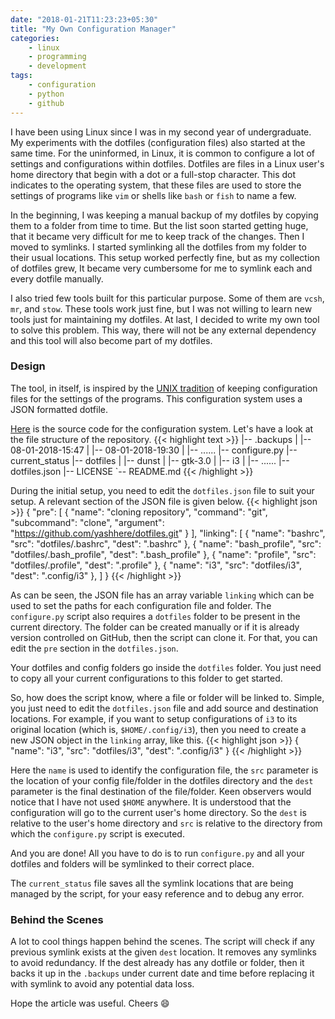 ```yaml
---
date: "2018-01-21T11:23:23+05:30"
title: "My Own Configuration Manager"
categories:
    - linux
    - programming
    - development
tags:
    - configuration
    - python
    - github
---
```


I have been using Linux since I was in my second year of undergraduate. My experiments with the dotfiles (configuration files) also started at the same time. For the uninformed, in Linux, it is common to configure a lot of settings and configurations within dotfiles. Dotfiles are files in a Linux user's home directory that begin with a dot or a full-stop character. This dot indicates to the operating system, that these files are used to store the settings of programs like `vim` or shells like `bash` or `fish` to name a few.

In the beginning, I was keeping a manual backup of my dotfiles by copying them  to a folder from time to time. But the list soon started getting huge, that it became very difficult for me to keep track of the changes. Then I moved to symlinks. I started symlinking all the dotfiles from my folder to their usual locations. This setup worked perfectly fine, but as my collection of dotfiles grew, It became very cumbersome for me to symlink each and every dotfile manually.

I also tried few tools built for this particular purpose. Some of them are `vcsh`, `mr`, and `stow`. These tools work just fine, but I was not willing to learn new tools just for maintaining my dotfiles. At last, I decided to write my own tool to solve this problem. This way, there will not be any external dependency and this tool will also become part of my dotfiles.

### Design
The tool, in itself, is inspired by the [UNIX tradition](https://en.wikipedia.org/wiki/Configuration_file#UNIX/Linux) of keeping configuration files for the settings of the programs. This configuration system uses a JSON formatted dotfile.

[Here](https://github.com/yashhere/ConMan) is the source code for the configuration system. Let's have a look at the file structure of the repository.
{{< highlight text >}}
|-- .backups
|   |-- 08-01-2018-15:47
|   |-- 08-01-2018-19:30
|   |-- ......
|-- configure.py
|-- current_status
|-- dotfiles
|   |-- dunst
|   |-- gtk-3.0
|   |-- i3
|   |-- ......
|-- dotfiles.json
|-- LICENSE
`-- README.md
{{< /highlight >}}

During the initial setup, you need to edit the `dotfiles.json` file to suit your setup. A relevant section of the JSON file is given below.
{{< highlight json >}}
{
  "pre": [
    {
      "name": "cloning repository",
      "command": "git",
      "subcommand": "clone",
      "argument": "https://github.com/yashhere/dotfiles.git"
    }
  ],
  "linking": [
      {
        "name": "bashrc",
        "src": "dotfiles/.bashrc",
        "dest": ".bashrc"
      },
      {
        "name": "bash_profile",
        "src": "dotfiles/.bash_profile",
        "dest": ".bash_profile"
      },
      {
        "name": "profile",
        "src": "dotfiles/.profile",
        "dest": ".profile"
      },
      {
        "name": "i3",
        "src": "dotfiles/i3",
        "dest": ".config/i3"
      },
  ]
}
{{< /highlight >}}

As can be seen, the JSON file has an array variable `linking` which can be used to set the paths for each configuration file and folder. The `configure.py` script also requires a `dotfiles` folder to be present in the current directory. The folder can be created manually or if it is already version controlled on GitHub, then the script can clone it. For that, you can edit the `pre` section in the `dotfiles.json`.

Your dotfiles and config folders go inside the `dotfiles` folder. You just need to copy all your current configurations to this folder to get started.

So, how does the script know, where a file or folder will be linked to. Simple, you just need to edit the `dotfiles.json` file and add source and destination locations. For example, if you want to setup configurations of `i3` to its original location (which is, `$HOME/.config/i3`), then you need to create a new JSON object in the `linking` array, like this.
{{< highlight json >}}
{
  "name": "i3",
  "src": "dotfiles/i3",
  "dest": ".config/i3"
}
{{< /highlight >}}

Here the `name` is used to identify the configuration file, the `src` parameter is the location of your config file/folder in the dotfiles directory and the `dest` parameter is the final destination of the file/folder. Keen observers would notice that I have not used `$HOME` anywhere. It is understood that the configuration will go to the current user's home directory. So the `dest` is relative to the user's home directory and `src` is relative to the directory from which the `configure.py` script is executed.

And you are done! All you have to do is to run `configure.py` and all your dotfiles and folders will be symlinked to their correct place.

The `current_status` file saves all the symlink locations that are being managed by the script, for your easy reference and to debug any error.

### Behind the Scenes
A lot to cool things happen behind the scenes. The script will check if any previous symlink exists at the given `dest` location. It removes any symlinks to avoid redundancy. If the dest already has any dotfile or folder, then it backs it up in the `.backups` under current date and time before replacing it with symlink to avoid any potential data loss.


Hope the article was useful. Cheers :smile:

